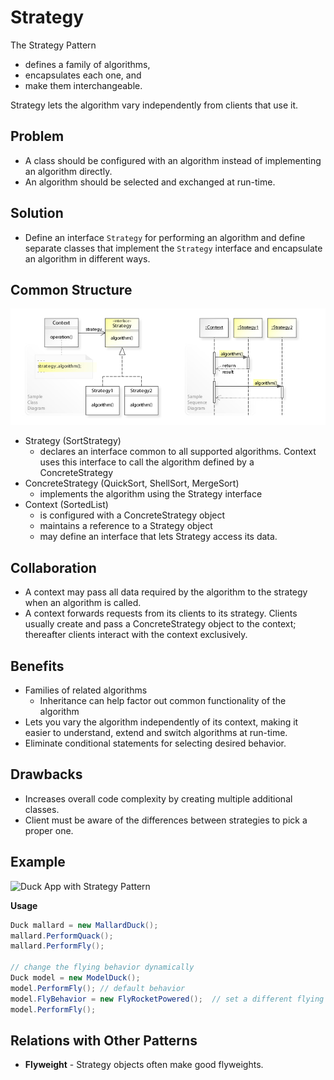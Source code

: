 ﻿# Strategy

The Strategy Pattern 
* defines a family of algorithms, 
* encapsulates each one, and 
* make them interchangeable. 

Strategy lets the algorithm vary independently from clients that use it.

## Problem

- A class should be configured with an algorithm instead of implementing an algorithm directly.
- An algorithm should be selected and exchanged at run-time.

## Solution

- Define an interface `Strategy` for performing an algorithm and define separate classes that implement the `Strategy` interface and encapsulate an algorithm in different ways.

## Common Structure

![Common structure of strategy pattern](img/structure.jpg)

* Strategy  (SortStrategy)
  * declares an interface common to all supported algorithms. Context uses this interface to call the algorithm defined by a ConcreteStrategy
* ConcreteStrategy  (QuickSort, ShellSort, MergeSort)
  * implements the algorithm using the Strategy interface
* Context  (SortedList)
  * is configured with a ConcreteStrategy object
  * maintains a reference to a Strategy object
  * may define an interface that lets Strategy access its data.

## Collaboration

- A context may pass all data required by the algorithm to the strategy when an algorithm is called.
- A context forwards requests from its clients to its strategy. Clients usually create and pass a ConcreteStrategy object to the context; thereafter clients interact with the context exclusively.

## Benefits

* Families of related algorithms
  * Inheritance can help factor out common functionality of the algorithm
* Lets you vary the algorithm independently of its context, making it easier to understand, extend and switch algorithms at run-time.
* Eliminate conditional statements for selecting desired behavior.

## Drawbacks

* Increases overall code complexity by creating multiple additional classes.
* Client must be aware of the differences between strategies to pick a proper one.

## Example

![Duck App with Strategy Pattern](/Diagrams/Strategy.png)

**Usage**
```cs
Duck mallard = new MallardDuck();
mallard.PerformQuack();
mallard.PerformFly();

// change the flying behavior dynamically
Duck model = new ModelDuck();
model.PerformFly(); // default behavior
model.FlyBehavior = new FlyRocketPowered();  // set a different flying behavior at runtime
model.PerformFly();
```

## Relations with Other Patterns

- **Flyweight** - Strategy objects often make good flyweights.
